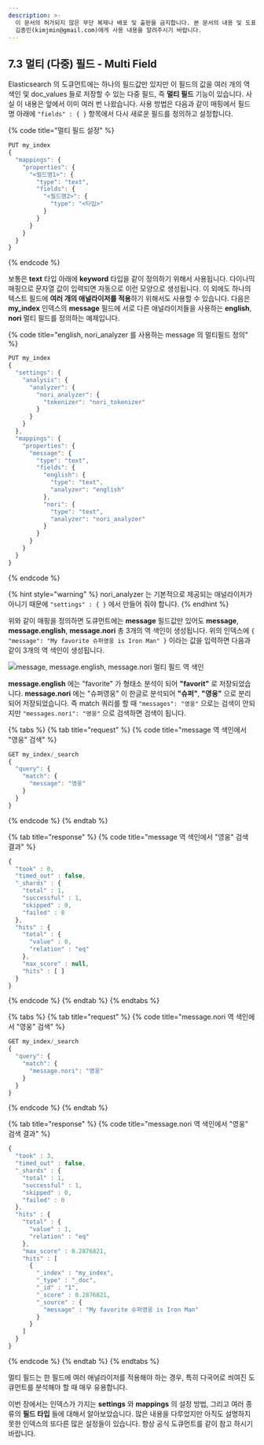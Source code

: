 ```yaml
---
description: >-
  이 문서의 허가되지 않은 무단 복제나 배포 및 출판을 금지합니다. 본 문서의 내용 및 도표 등을 인용하고자 하는 경우 출처를 명시하고
  김종민(kimjmin@gmail.com)에게 사용 내용을 알려주시기 바랍니다.
---
```


## 7.3 멀티 (다중) 필드 - Multi Field

&#x20; Elasticsearch 의 도큐먼트에는 하나의 필드값만 있지만 이 필드의 값을 여러 개의 역 색인 및 doc_values 들로 저장할 수 있는 다중 필드, 즉 **멀티 필드** 기능이 있습니다. 사실 이 내용은 앞에서 이미 여러 번 나왔습니다. 사용 방법은 다음과 같이 매핑에서 필드명 아래에 `"fields" : { }` 항목에서 다시 새로운 필드를 정의하고 설정합니다.

{% code title="멀티 필드 설정" %}
```javascript
PUT my_index
{
  "mappings": {
    "properties": {
      "<필드명1>": {
        "type": "text",
        "fields": {
          "<필드명2>": {
            "type": "<타입>"
          }
        }
      }
    }
  }
}
```
{% endcode %}

&#x20; 보통은 **text** 타입 아래에 **keyword** 타입을 같이 정의하기 위해서 사용됩니다. 다이나믹 매핑으로 문자열 값이 입력되면 자동으로 이런 모양으로 생성됩니다. 이 외에도 하나의 텍스트 필드에 **여러 개의 애널라이저를 적용**하기 위해서도 사용할 수 있습니다. 다음은 **my_index** 인덱스의 **message** 필드에 서로 다른 애널라이저들을 사용하는 **english**, **nori** 멀티 필드를 정의하는 예제입니다.

{% code title="english, nori_analyzer 를 사용하는 message 의 멀티필드 정의" %}
```javascript
PUT my_index
{
  "settings": {
    "analysis": {
      "analyzer": {
        "nori_analyzer": {
          "tokenizer": "nori_tokenizer"
        }
      }
    }
  },
  "mappings": {
    "properties": {
      "message": {
        "type": "text",
        "fields": {
          "english": {
            "type": "text",
            "analyzer": "english"
          },
          "nori": {
            "type": "text",
            "analyzer": "nori_analyzer"
          }
        }
      }
    }
  }
}
```
{% endcode %}

{% hint style="warning" %}
nori_analyzer 는 기본적으로 제공되는 애널라이저가 아니기 때문에 `"settings" : { }` 에서 만들어 줘야 합니다.
{% endhint %}

위와 같이 매핑을 정의하면 도큐먼트에는 **message** 필드값만 있어도 **message**, **message.english**, **message.nori** 총 3개의 역 색인이 생성됩니다. 위의 인덱스에 `{ "message": "My favorite 슈퍼영웅 is Iron Man" }` 이라는 값을 입력하면 다음과 같이 3개의 역 색인이 생성됩니다.

![message, message.english, message.nori 멀티 필드 역 색인](../.gitbook/assets/07-14.png)

&#x20; **message.english** 에는 "favorite" 가 형태소 분석이 되어 **"favorit"** 로 저장되었습니다. **message.nori** 에는 "슈퍼영웅" 이 한글로 분석되어 **"슈퍼"**, **"영웅"** 으로 분리되어 저장되었습니다. 즉 match 쿼리를 할 때 `"messages": "영웅"` 으로는 검색이 안되지만 `"messages.nori": "영웅"` 으로 검색하면 검색이 됩니다.

{% tabs %}
{% tab title="request" %}
{% code title="message 역 색인에서 "영웅" 검색" %}
```javascript
GET my_index/_search
{
  "query": {
    "match": {
      "message": "영웅"
    }
  }
}
```
{% endcode %}
{% endtab %}

{% tab title="response" %}
{% code title="message 역 색인에서 "영웅" 검색 결과" %}
```javascript
{
  "took" : 0,
  "timed_out" : false,
  "_shards" : {
    "total" : 1,
    "successful" : 1,
    "skipped" : 0,
    "failed" : 0
  },
  "hits" : {
    "total" : {
      "value" : 0,
      "relation" : "eq"
    },
    "max_score" : null,
    "hits" : [ ]
  }
}
```
{% endcode %}
{% endtab %}
{% endtabs %}

{% tabs %}
{% tab title="request" %}
{% code title="message.nori 역 색인에서 "영웅" 검색" %}
```javascript
GET my_index/_search
{
  "query": {
    "match": {
      "message.nori": "영웅"
    }
  }
}
```
{% endcode %}
{% endtab %}

{% tab title="response" %}
{% code title="message.nori 역 색인에서 "영웅" 검색 결과" %}
```javascript
{
  "took" : 3,
  "timed_out" : false,
  "_shards" : {
    "total" : 1,
    "successful" : 1,
    "skipped" : 0,
    "failed" : 0
  },
  "hits" : {
    "total" : {
      "value" : 1,
      "relation" : "eq"
    },
    "max_score" : 0.2876821,
    "hits" : [
      {
        "_index" : "my_index",
        "_type" : "_doc",
        "_id" : "1",
        "_score" : 0.2876821,
        "_source" : {
          "message" : "My favorite 슈퍼영웅 is Iron Man"
        }
      }
    ]
  }
}
```
{% endcode %}
{% endtab %}
{% endtabs %}

&#x20; 멀티 필드는 한 필드에 여러 애널라이저를 적용해야 하는 경우, 특히 다국어로 씌여진 도큐먼트를 분석해야 할 때 매우 유용합니다.

&#x20; 이번 장에서는 인덱스가 가지는 **settings** 와 **mappings** 의 설정 방법, 그리고 여러 종류의 **필드 타입** 들에 대해서 알아보았습니다. 많은 내용을 다루었지만 아직도 설명하지 못한 인덱스의 또다른 많은 설정들이 있습니다. 항상 공식 도큐먼트를 같이 참고 하시기 바랍니다.
